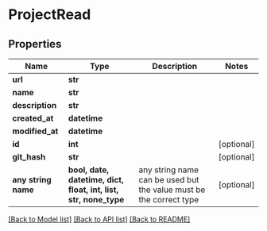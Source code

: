 # ProjectRead


## Properties
Name | Type | Description | Notes
------------ | ------------- | ------------- | -------------
**url** | **str** |  |
**name** | **str** |  |
**description** | **str** |  |
**created_at** | **datetime** |  |
**modified_at** | **datetime** |  |
**id** | **int** |  | [optional]
**git_hash** | **str** |  | [optional]
**any string name** | **bool, date, datetime, dict, float, int, list, str, none_type** | any string name can be used but the value must be the correct type | [optional]

[[Back to Model list]](../README.md#documentation-for-models) [[Back to API list]](../README.md#documentation-for-api-endpoints) [[Back to README]](../README.md)
